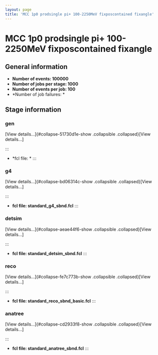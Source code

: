 ```yaml
---
layout: page
title: 'MCC 1p0 prodsingle pi+ 100-2250MeV fixposcontained fixangle'
---
```




MCC 1p0 prodsingle pi+ 100-2250MeV fixposcontained fixangle
=========================================================================================================================================



General information 
----------------------------------------------------------

-   **Number of events: 100000**
-   **Number of jobs per stage: 1000**
-   **Number of events per job: 100**
-   \*Number of job failures: \*



Stage information 
------------------------------------------------------



### gen 

[View details\...]{#collapse-51730d1e-show .collapsible
.collapsed}[View details\...]

::: 
-   \*fcl file: \*
:::



### g4 

[View details\...]{#collapse-bd06314c-show .collapsible
.collapsed}[View details\...]

::: 
-   **fcl file: standard\_g4\_sbnd.fcl**
:::



### detsim 

[View details\...]{#collapse-aeae44f6-show .collapsible
.collapsed}[View details\...]

::: 
-   **fcl file: standard\_detsim\_sbnd.fcl**
:::



### reco 

[View details\...]{#collapse-fe7c773b-show .collapsible
.collapsed}[View details\...]

::: 
-   **fcl file: standard\_reco\_sbnd\_basic.fcl**
:::



### anatree 

[View details\...]{#collapse-cd2933f8-show .collapsible
.collapsed}[View details\...]

::: 
-   **fcl file: standard\_anatree\_sbnd.fcl**
:::
